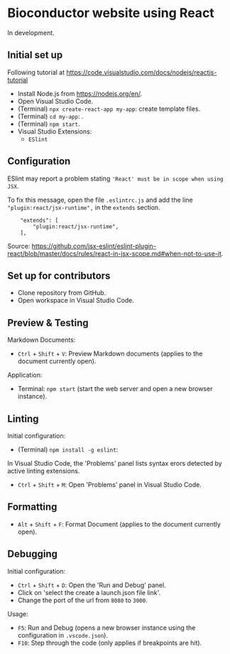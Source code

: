 # Bioconductor website using React

In development.

## Initial set up

Following tutorial at <https://code.visualstudio.com/docs/nodejs/reactjs-tutorial>

- Install Node.js from <https://nodejs.org/en/>.
- Open Visual Studio Code.
- (Terminal) `npx create-react-app my-app`: create template files.
- (Terminal) `cd my-app`: .
- (Terminal) `npm start`.
- Visual Studio Extensions:
  - `ESlint`

## Configuration

ESlint may report a problem stating `'React' must be in scope when using JSX`.

To fix this message, open the file `.eslintrc.js` and add the line `"plugin:react/jsx-runtime",` in the `extends` section.

```
    "extends": [
        "plugin:react/jsx-runtime",
    ],
```

Source:
<https://github.com/jsx-eslint/eslint-plugin-react/blob/master/docs/rules/react-in-jsx-scope.md#when-not-to-use-it>.

## Set up for contributors

- Clone repository from GitHub.
- Open workspace in Visual Studio Code.

## Preview & Testing

Markdown Documents:

- `Ctrl` + `Shift` + `V`: Preview Markdown documents (applies to the document currently open).

Application:

- Terminal: `npm start` (start the web server and open a new browser instance).

## Linting

Initial configuration:

- (Terminal) `npm install -g eslint`: 

In Visual Studio Code, the 'Problems' panel lists syntax erors detected by active linting extensions.

- `Ctrl` + `Shift` + `M`: Open 'Problems' panel in Visual Studio Code.

## Formatting

- `Alt` + `Shift` + `F`: Format Document (applies to the document currently open).

## Debugging

Initial configuration:

- `Ctrl` + `Shift` + `D`: Open the 'Run and Debug' panel.
- Click on 'select the create a launch.json file link'.
- Change the port of the url from `8080` to `3000`.

Usage:

- `F5`: Run and Debug (opens a new browser instance using the configuration in `.vscode.json`).
- `F10`: Step through the code (only applies if breakpoints are hit).
